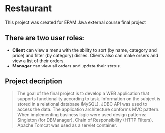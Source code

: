 # Restaurant
This project was created for EPAM Java external course final project

## There are two user roles:
- **Client** can view a menu with the ability to sort (by name, category and price) and filter (by category) dishes. Clients also can make orsers and view a list of their orders.
- **Manager** can view all orders and update their status.

## Project decription
> The goal of the final project is to develop a WEB application that supports functionality according to task.
Information on the subject is stored in a relational database (MySQL).
JDBC API was used to access the data.
The application architecture conforms MVC pattern.
When implementing business logic were used design patterns: Singleton (for DBManager), Chain of Responsibility (HTTP Filters).
Apache Tomcat was used as a servlet container.
